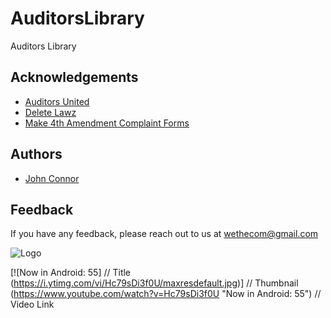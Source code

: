 # AuditorsLibrary
Auditors Library

## Acknowledgements

 - [Auditors United](https://auditorsunited.org/a/)
 - [Delete Lawz](https://deletelawz.com/)
 - [Make 4th Amendment Complaint Forms](https://auditorsunited.org/a/civil-right-resources/)
## Authors

- [John Connor](wethecom@gmail.com)





## Feedback

If you have any feedback, please reach out to us at wethecom@gmail.com


![Logo](https://scontent-lga3-1.xx.fbcdn.net/v/t39.30808-6/295101267_383142257256691_5946840664876171189_n.png?_nc_cat=110&ccb=1-7&_nc_sid=e3f864&_nc_ohc=qNattEGTwUkAX8QqF_M&tn=nXw5-r1QL717a_bf&_nc_ht=scontent-lga3-1.xx&oh=00_AfC8cZ-xi8mIKmpotkGMs7ag4UPbHUYwpLNqE63LHd4jLA&oe=63D3ACD4)

[![Now in Android: 55]          // Title
(https://i.ytimg.com/vi/Hc79sDi3f0U/maxresdefault.jpg)] // Thumbnail
(https://www.youtube.com/watch?v=Hc79sDi3f0U "Now in Android: 55")    // Video Link
